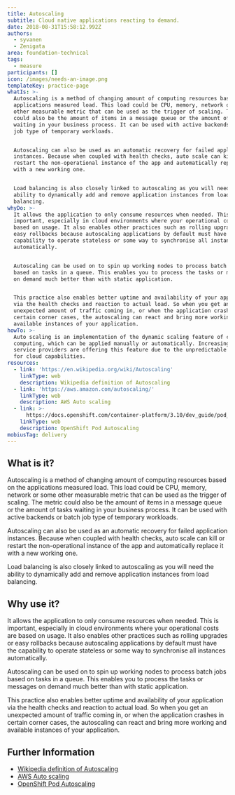 ```yaml
---
title: Autoscaling
subtitle: Cloud native applications reacting to demand.
date: 2018-08-31T15:58:12.992Z
authors:
  - syvanen
  - Zenigata
area: foundation-technical
tags:
  - measure
participants: []
icon: /images/needs-an-image.png
templateKey: practice-page
whatIs: >-
  Autoscaling is a method of changing amount of computing resources based on the
  applications measured load. This load could be CPU, memory, network or some
  other measurable metric that can be used as the trigger of scaling. The metric
  could also be the amount of items in a message queue or the amount of tasks
  waiting in your business process. It can be used with active backends or batch
  job type of temporary workloads.


  Autoscaling can also be used as an automatic recovery for failed application
  instances. Because when coupled with health checks, auto scale can kill or
  restart the non-operational instance of the app and automatically replace it
  with a new working one.


  Load balancing is also closely linked to autoscaling as you will need the
  ability to dynamically add and remove application instances from load
  balancing.
whyDo: >-
  It allows the application to only consume resources when needed. This is
  important, especially in cloud environments where your operational costs are
  based on usage. It also enables other practices such as rolling upgrades or
  easy rollbacks because autoscaling applications by default must have the
  capability to operate stateless or some way to synchronise all instances
  automatically.


  Autoscaling can be used on to spin up working nodes to process batch jobs
  based on tasks in a queue. This enables you to process the tasks or messages
  on demand much better than with static application.


  This practice also enables better uptime and availability of your application
  via the health checks and reaction to actual load. So when you get an
  unexpected amount of traffic coming in, or when the application crashes in
  certain corner cases, the autoscaling can react and bring more working and
  available instances of your application.
howTo: >-
  Auto scaling is an implementation of the dynamic scaling feature of cloud
  computing, which can be applied manually or automatically. Increasingly, cloud
  service providers are offering this feature due to the unpredictable demand
  for cloud capabilities.
resources:
  - link: 'https://en.wikipedia.org/wiki/Autoscaling'
    linkType: web
    description: Wikipedia definition of Autoscaling
  - link: 'https://aws.amazon.com/autoscaling/'
    linkType: web
    description: AWS Auto scaling
  - link: >-
      https://docs.openshift.com/container-platform/3.10/dev_guide/pod_autoscaling.html
    linkType: web
    description: OpenShift Pod Autoscaling
mobiusTag: delivery
---
```

## What is it?

Autoscaling is a method of changing amount of computing resources based on the applications measured load. This load could be CPU, memory, network or some other measurable metric that can be used as the trigger of scaling. The metric could also be the amount of items in a message queue or the amount of tasks waiting in your business process. It can be used with active backends or batch job type of temporary workloads.

Autoscaling can also be used as an automatic recovery for failed application instances. Because when coupled with health checks, auto scale can kill or restart the non-operational instance of the app and automatically replace it with a new working one.

Load balancing is also closely linked to autoscaling as you will need the ability to dynamically add and remove application instances from load balancing.

## Why use it?

It allows the application to only consume resources when needed. This is important, especially in cloud environments where your operational costs are based on usage. It also enables other practices such as rolling upgrades or easy rollbacks because autoscaling applications by default must have the capability to operate stateless or some way to synchronise all instances automatically.

Autoscaling can be used on to spin up working nodes to process batch jobs based on tasks in a queue. This enables you to process the tasks or messages on demand much better than with static application.

This practice also enables better uptime and availability of your application via the health checks and reaction to actual load. So when you get an unexpected amount of traffic coming in, or when the application crashes in certain corner cases, the autoscaling can react and bring more working and available instances of your application.

## Further Information

* [Wikipedia definition of Autoscaling](https://en.wikipedia.org/wiki/Autoscaling)
* [AWS Auto scaling](https://aws.amazon.com/autoscaling/)
* [OpenShift Pod Autoscaling](https://docs.openshift.com/container-platform/3.10/dev_guide/pod_autoscaling.html)
